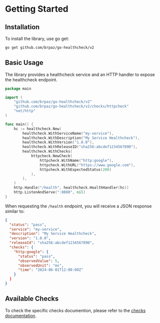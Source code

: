 # Getting Started

## Installation

To install the library, use go get:

```bash
go get github.com/brpaz/go-healthcheck/v2
```

## Basic Usage

The library provides a healthcheck service and an HTTP handler to expose the healthcheck endpoint.

```go
package main

import (
    "github.com/brpaz/go-healthcheck/v2"
    "github.com/brpaz/go-healthcheck/v2/checks/httpcheck"
    "net/http"
)

func main() {
    hc := healthcheck.New(
        healthcheck.WithServiceName("my-service"),
        healthcheck.WithDescription("My Service Healthcheck"),
        healthcheck.WithVersion("1.0.0"),
        healthcheck.WithReleaseID("sha256:abcdef1234567890"),
        healthcheck.WithChecks(
            httpcheck.NewCheck(
                httpcheck.WithName("http:google"),
                httpcheck.WithURL("https://www.google.com"),
                httpcheck.WithExpectedStatus(200)
            ),
        ),
    )
    http.Handle("/health", healthcheck.HealthHandler(hc))
    http.ListenAndServe(":8080", nil)
}
```

When requesting the `/health` endpoint, you will receive a JSON response similar to:

```json
{
  "status": "pass",
  "service": "my-service",
  "description": "My Service Healthcheck",
  "version": "1.0.0",
  "releaseId": "sha256:abcdef1234567890",
  "checks": {
    "http:google": {
      "status": "pass",
      "observedValue": 5,
      "observedUnit": "ms",
      "time": "2024-06-01T12:00:00Z"
    }
  ]
}
```

## Available Checks

To check the specific checks documention, please refer to the [checks documentation](./checks/index.md).

